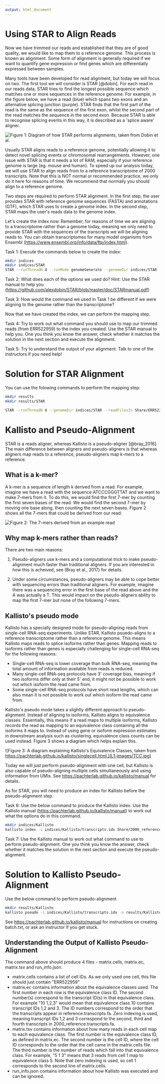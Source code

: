 ```yaml
---
output: html_document
---
```

# Using STAR to Align Reads

Now we have trimmed our reads and established that they are of good quality, we would like to map them to a reference genome. This process is known as alignment. Some form of alignment is generally required if we want to quantify gene expression or find genes which are differentially expressed between samples.

Many tools have been developed for read alignment, but today we will focus on two. The first tool we will consider is STAR [@dobin]. For each read in our reads data, STAR tries to find the longest possible sequence which matches one or more sequences in the reference genome. For example, in the figure below, we have a read (blue) which spans two exons and an alternative splicing junction (purple). STAR finds that the first part of the read is the same as the sequence of the first exon, whilst the second part of the read matches the sequence in the second exon. Because STAR is able to recognise splicing events in this way, it is described as a 'splice aware' aligner.

![Figure 1: Diagram of how STAR performs alignments, taken from Dobin et al.](L1-images/STAR_explanation.png)

Usually STAR aligns reads to a reference genome, potentially allowing it to detect novel splicing events or chromosomal rearrangements. However, one issue with STAR is that it needs a lot of RAM, especially if your reference genome is large (eg. mouse and human). To speed up our analysis today, we will use STAR to align reads from to a reference transcriptome of 2000 transcripts. Note that this is NOT normal or recommended practice, we only do it here for reasons of time. We recommend that normally you should align to a reference genome.

Two steps are required to perform STAR alignment. In the first step, the user provides STAR with reference genome sequences (FASTA) and annotations (GTF), which STAR uses to create a genome index. In the second step, STAR maps the user's reads data to the genome index.

Let's create the index now. Remember, for reasons of time we are aligning to a transcriptome rather than a genome today, meaning we only need to provide STAR with the sequences of the transcripts we will be aligning reads to. You can obtain transcriptomes for many model organisms from Ensembl (https://www.ensembl.org/info/data/ftp/index.html).

Task 1: Execute the commands below to create the index:

```bash
mkdir indices
mkdir indices/STAR
STAR --runThreadN 4 --runMode genomeGenerate --genomeDir indices/STAR --genomeFastaFiles Share/2000_reference.transcripts.fa
```

Task 2: What does each of the options we used do? Hint: Use the STAR manual to help you (https://github.com/alexdobin/STAR/blob/master/doc/STARmanual.pdf)

Task 3: How would the command we used in Task 1 be different if we were aligning to the genome rather than the transcriptome?

Now that we have created the index, we can perform the mapping step.

Task 4: Try to work out what command you should use to map our trimmed reads (from ERR522959) to the index you created. Use the STAR manual to help you. One you think you know the answer, check whether it matches the solution in the next section and execute the alignment.

Task 5: Try to understand the output of your alignment. Talk to one of the instructors if you need help!

# Solution for STAR Alignment

You can use the folowing commands to perform the mapping step:

```bash
mkdir results
mkdir results/STAR

STAR --runThreadN 4 --genomeDir indices/STAR --readFilesIn Share/ERR522959_1.fastq Share/ERR522959_2.fastq --outFileNamePrefix results/STAR/
```

# Kallisto and Pseudo-Alignment

STAR is a reads aligner, whereas Kallisto is a pseudo-aligner [@bray_2016]. The main difference between aligners and pseudo-aligners is that whereas aligners map reads to a reference, pseudo-aligners map k-mers to a reference.

## What is a k-mer?

A k-mer is a sequence of length k derived from a read. For example, imagine we have a read with the sequence ATCCCGGGTTAT and we want to make 7-mers from it. To do this, we would find the first 7-mer by counting the first seven bases of the read. We would find the second 7-mer by moving one base along, then counting the next seven bases. Figure 2 shows all the 7-mers that could be derived from our read:

![Figure 2: The 7-mers derived from an example read](L1-images/Kmers.png)

## Why map k-mers rather than reads?
There are two main reasons:

1. Pseudo-aligners use k-mers and a computational trick to make pseudo-alignment much faster than traditional aligners. If you are interested in how this is acheived, see (Bray et al., 2017) for details.

2. Under some circumstances, pseudo-aligners may be able to cope better with sequencing errors than traditional aligners. For example, imagine there was a sequencing error in the first base of the read above and the A was actually a T. This would impact on the pseudo-aligners ability to map the first 7-mer but none of the following 7-mers.

## Kallisto's pseudo mode

Kallisto has a specially designed mode for pseudo-aligning reads from single-cell RNA-seq experiments. Unlike STAR, Kallisto psuedo-aligns to a reference transcriptome rather than a reference genome. This means Kallisto maps reads to splice isoforms rather than genes. Mapping reads to isoforms rather than genes is especially challenging for single-cell RNA-seq for the following reasons:

 * Single-cell RNA-seq is lower coverage than bulk RNA-seq, meaning the total amount of information available from reads is reduced.
 * Many single-cell RNA-seq protocols have 3' coverage bias, meaning if two isoforms differ only at their 5' end, it might not be possible to work out which isoform the read came from.
 * Some single-cell RNA-seq protocols have short read lengths, which can also mean it is not possible to work out which isoform the read came from.

Kallisto's pseudo mode takes a slightly different approach to pseudo-alignment. Instead of aligning to isoforms, Kallisto aligns to equivalence classes. Essentially, this means if a read maps to multiple isoforms, Kallisto records the read as mapping to an equivalence class containing all the isoforms it maps to. Instead of using gene or isoform expression estimates in downstream analysis such as clustering, equivalence class counts can be used instead. Figure 3 shows a diagram which helps explain this.

![Figure 3: A diagram explaining Kallisto's Equivalence Classes, taken from https://pachterlab.github.io/kallisto/singlecell.html.](L1-images/TCC.jpg)

Today we will just perform pseudo-alignment with one cell, but Kallisto is also capable of pseudo-aligning multiple cells simultaneously and using information from UMIs. See https://pachterlab.github.io/kallisto/manual for details.

As for STAR, you will need to produce an index for Kallisto before the pseudo-alignment step.

Task 6: Use the below command to produce the Kallisto index. Use the Kallisto manual (https://pachterlab.github.io/kallisto/manual) to work out what the options do in this command.


```bash
mkdir indices/Kallisto
kallisto index -i indices/Kallisto/transcripts.idx Share/2000_reference.transcripts.fa
```

Task 7: Use the Kallisto manual to work out what command to use to perform pseudo-alignment. One you think you know the answer, check whether it matches the solution in the next section and execute the pseudo-alignment.

# Solution to Kallisto Pseudo-Alignment

Use the below command to perform pseudo-alignment


```bash
mkdir results/Kallisto
kallisto pseudo -i indices/Kallisto/transcripts.idx -o results/Kallisto -b batch.txt 
```

See https://pachterlab.github.io/kallisto/manual for instructions on creating batch.txt, or ask an instructor if you get stuck.

## Understanding the Output of Kallisto Pseudo-Alignment

The command above should produce 4 files - matrix.cells, matrix.ec, matrix.tsv and run_info.json.

* matrix.cells contains a list of cell IDs. As we only used one cell, this file should just contain "ERR522959"
* matrix.ec contains information about the equivalence classes used. The first number in each row is the equivalence class ID. The second number(s) correspond to the transcript ID(s) in that equivalence class. For example "10 1,2,3" would mean that equivalence class 10 contains transcript IDs 1,2 and 3. The ID numbers correspond to the order that the transcripts appear in reference.transcripts.fa. Zero indexing is used, meaning transcript IDs 1,2 and 3 correspond to the second, third and fourth transcripts in 2000_reference.transcripts.fa.
* matrix.tsv contains information about how many reads in each cell map to each equivalence class. The first number is the equivalence class ID, as defined in matrix.ec. The second number is the cell ID, where the cell ID corresponds to the order that the cell came in the matrix.cells file. The third number is the number of reads which fall into that equivalence class. For example, "5 1 3" means that 3 reads from cell 1 map to equivalence class 5. Note that zero indexing is used, so cell 1 corresponds to the second line of matrix.cells.
* run_info.json contains information about how Kallisto was executed and can be ignored.




